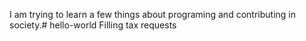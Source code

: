 I am trying to learn a few things about programing and contributing in society.# hello-world
Filling tax requests
